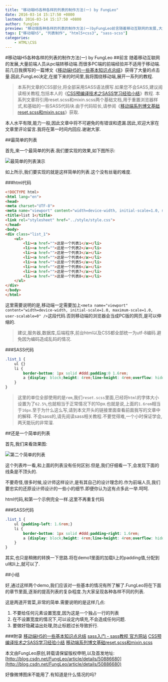 ```yaml
---
title: "移动端H5各种各样的列表的制作方法(一) by FungLeo"
date: 2016-03-14 15:17:50 +0800
lastmod: 2016-03-14 15:17:50 +0800
author: fungleo
preview: "移动端各种各样的列表的制作方法(一)byFungLeo前言随着移动互联网的发展,大量前端人员从pc端转移动端.而很多PC端的前端经验并不适用于移动端.前几日我撰写的一篇博文《移动端H5的一些基本知识点总结》获得了大量的点击量.因此,FungLeo决定,在接下来的时间里,我将围绕移动端,展开一系列的教程.本系列文章的CSS部分,将全部采用SASS语法撰写.如果您不会SASS,建议阅读相关教程"
tags: ["移动端h5", "列表制作", "html5+css3", "sass-scss"]
categories:
    - HTML\CSS
---
```


#移动端H5各种各样的列表的制作方法(一) by FungLeo
##前言
随着移动互联网的发展,大量前端人员从pc端转移动端.而很多PC端的前端经验并不适用于移动端.前几日我撰写的一篇博文《[移动端H5的一些基本知识点总结](http://blog.csdn.net/fungleo/article/details/50811739)》获得了大量的点击量.因此,FungLeo决定,在接下来的时间里,我将围绕移动端,展开一系列的教程.

>本系列文章的CSS部分,将全部采用SASS语法撰写.如果您不会SASS,建议阅读相关教程,包括本人的《[CSS预编译技术之SASS学习经验小结](http://blog.csdn.net/fungleo/article/details/50851192)》教程.
>本系列文章将引用reset.scss和mixin.scss两个基础文档,用于重置浏览器样式,和基础的一些SASS代码块.由于代码较长,请参阅《[移动端系列博文基础reset.scss和mixin.scss](http://blog.csdn.net/fungleo/article/details/50877720)》获取.

本人水平有限,能力一般,因此文章中将不可避免的有错误和遗漏.因此,欢迎大家在文章里评论留言.我将在第一时间内回应.谢谢大家.

##最简单的列表

首先,来一个最简单的列表.我们要实现的效果,如下图所示:

![最简单的列表演示](http://img.blog.csdn.net/20160314152040631)

如上所示,我们要实现的就是这样简单的列表.这个没有丝毫的难度.

###html代码
```html
<!DOCTYPE html>
<html lang="en">
<head>
<meta charset="UTF-8">
<meta name="viewport" content="width=device-width, initial-scale=1.0, maximum-scale=1.0, user-scalable=0" />
<title>list 1</title>
<link rel="stylesheet" href="../style/style.css">
</head>
<body>
<div class="list_1">
	<ul>
		<li><a href="">这是一个列表1</a></li>
		<li><a href="">这是一个列表2</a></li>
		<li><a href="">这是一个列表3</a></li>
		<li><a href="">这是一个列表4</a></li>
		<li><a href="">这是一个列表5</a></li>
		<li><a href="">这是一个列表6</a></li>
		<li><a href="">这是一个列表7</a></li>
		<li><a href="">这是一个列表8</a></li>
	</ul>
</div>
</body>
</html>
```
这里需要说明的是,移动端一定需要加上`<meta name="viewport" content="width=device-width, initial-scale=1.0, maximum-scale=1.0, user-scalable=0" />`这段代码.否则移动端的浏览器会当成PC版的网页,是可以伸缩的.

>建议,服务器,数据库,后端程序,前台html以及CSS都全部统一为utf-8编码.避免因为编码造成乱码的情况.

###SASS代码

```css
.list_1 {
	ul {}
	li {
		border-bottom: 1px solid #ddd;padding:0 1.6rem;
		a {display: block;height: 4rem;line-height: 4rem;overflow: hidden;font-size: 1.4rem;}
	}
}
```
>这里的单位全部使用的是`rem`,我们`reset.scss`里面,已经将`html`的字体大小设置为了`62.5%`,也就相当于正常情况下的10px.也就是说,上面的`1.6rem`相当于`16px`.至于为什么这么写,请到本文开头的链接里面查看前面我写的文章中的解释.
>不会sass的,请先阅读sass相关教程.不要觉得难,一个小时保证学会,两天能玩的非常溜.

##还是一个简单的列表

首先,我们来看效果图:

![第二个简单的列表](http://img.blog.csdn.net/20160314152119820)

这个列表咋一看,和上面的列表没有任何区别.但是,我们仔细看一下,会发现下面的线条是不顶头的.

不要奇怪,很多时候,设计师这样设计,是有其自己的设计理念的.作为前端人员,我们要忠实的还原设计师设计的一些小的细节.即便你认为这有点多此一举.呵呵.

html代码,和第一个示例完全一样.这里不再重复代码

###SASS代码

```css
.list_1 {
	ul {padding-left: 1.6rem;}
	li {
		border-bottom: 1px solid #ddd;padding-right: 1.6rem;
		a {display: block;height: 4rem;line-height: 4rem;overflow: hidden;font-size: 1.4rem;}
	}
}
```

其实,也只是稍微的转换一下思路.将在demo1里面的加载li上的padding值,分配到ul和li上,就可以了.

##小结

好,通过这样两个demo,我们应该对一些基本的情况有所了解了.FungLeo将在下面的章节里面,逐渐的提高列表的复杂程度.为大家呈现各种各样不同的列表.

这是两道开胃菜,非常的简单.需要说明的是这样几点:

1. 不要给任何元素设置宽度,因为这是一个独占一行的列表
2. 在不设置宽度的情况下,可以设定内填充,不会造成任何问题.
3. 要做好隐藏溢出处理,防止标题过长导致折行.

###附录
[移动端H5的一些基本知识点总结](http://blog.csdn.net/fungleo/article/details/50811739)
[sass入门 - sass教程 官方网站](http://www.w3cplus.com/sassguide/)
[CSS预编译技术之SASS学习经验小结](http://blog.csdn.net/fungleo/article/details/50851192)
[移动端系列博文基础reset.scss和mixin.scss](http://blog.csdn.net/fungleo/article/details/50877720)

本文由FungLeo原创,转载请保留版权申明,以及首发地址: [http://blog.csdn.net/FungLeo/article/details/50886680](http://blog.csdn.net/FungLeo/article/details/50886680)

好像微博图床不能用了.有知道是什么情况的吗?